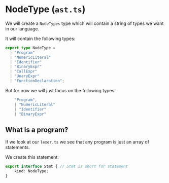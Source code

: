 # NodeType (`ast.ts`)

We will create a `NodeTypes` type which will contain a string of types we want in our language.

It will contain the following types:

```typescript
export type NodeType =
  | "Program"
  | "NumericLiteral"
  | "Identifier"
  | "BinaryExpr"
  | "CallExpr"
  | "UnaryExpr"
  | "FunctionDeclaration";
```

But for now we will just focus on the following types:

```typescript
    "Program",
    | "NumericLiteral"
    | "Identifier"
    | "BinaryExpr"
```


## What is a program?
If we look at our `lexer.ts` we see that any program is just an array of statements.

We create this statement:
```typescript
export interface Stmt { // Stmt is short for statement
    kind: NodeType;
}
```


